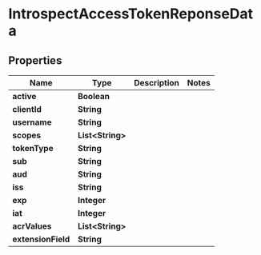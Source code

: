 
# IntrospectAccessTokenReponseData

## Properties
Name | Type | Description | Notes
------------ | ------------- | ------------- | -------------
**active** | **Boolean** |  | 
**clientId** | **String** |  | 
**username** | **String** |  | 
**scopes** | **List&lt;String&gt;** |  | 
**tokenType** | **String** |  | 
**sub** | **String** |  | 
**aud** | **String** |  | 
**iss** | **String** |  | 
**exp** | **Integer** |  | 
**iat** | **Integer** |  | 
**acrValues** | **List&lt;String&gt;** |  | 
**extensionField** | **String** |  | 



